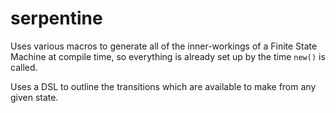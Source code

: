 # serpentine
Uses various macros to generate all of the inner-workings of a Finite State Machine at compile time, so everything is already set up by the time `new()` is called.

Uses a DSL to outline the transitions which are available to make from any given state.
